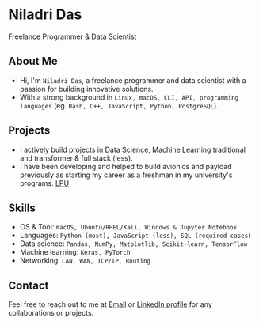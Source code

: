 **Niladri Das**
================

Freelance Programmer & Data Scientist

**About Me**
------------

- Hi, I'm `Niladri Das`, a freelance programmer and data scientist with a passion for building innovative solutions. 
- With a strong background in `Linux, macOS, CLI, API, programming languages` (eg. `Bash, C++, JavaScript, Python, PostgreSQL`).

**Projects**
------------

- I actively build projects in Data Science, Machine Learning traditional and transformer & full stack (less).
- I have been developing and helped to build avionics and payload previously as starting my career as a freshman in my university's programs. [LPU](https://www.lpu.in/)

**Skills**
------------

* OS & Tool: `macOS, Ubuntu/RHEL/Kali, Windows & Jupyter Notebook`
* Languages: `Python (most), JavaScript (less), SQL (required cases)`
* Data science: `Pandas, NumPy, Matplotlib, Scikit-learn, TensorFlow`
* Machine learning: `Keras, PyTorch`
* Networking: `LAN, WAN, TCP/IP, Routing`

**Contact**
------------

Feel free to reach out to me at [Email](ndas1262000@gmail.com) or [LinkedIn profile](https://www.linkedin.com/in/niladrridas) for any collaborations or projects.
